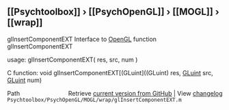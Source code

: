 ## [[Psychtoolbox]] &#8250; [[PsychOpenGL]] &#8250; [[MOGL]] &#8250; [[wrap]]

glInsertComponentEXT  Interface to [OpenGL](OpenGL) function glInsertComponentEXT  
  
usage:  glInsertComponentEXT( res, src, num )  
  
C function:  void glInsertComponentEXT[(GLuint]((GLuint) res, [GLuint](GLuint) src, [GLuint](GLuint) num)  




<div class="code_header" style="text-align:right;">
  <span style="float:left;">Path&nbsp;&nbsp;</span> <span class="counter">Retrieve <a href=
  "https://raw.github.com/Psychtoolbox-3/Psychtoolbox-3/beta/Psychtoolbox/PsychOpenGL/MOGL/wrap/glInsertComponentEXT.m">current version from GitHub</a> | View <a href=
  "https://github.com/Psychtoolbox-3/Psychtoolbox-3/commits/beta/Psychtoolbox/PsychOpenGL/MOGL/wrap/glInsertComponentEXT.m">changelog</a></span>
</div>
<div class="code">
  <code>Psychtoolbox/PsychOpenGL/MOGL/wrap/glInsertComponentEXT.m</code>
</div>

